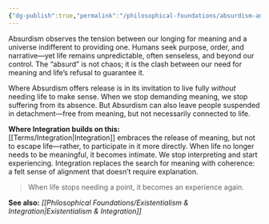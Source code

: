 ```yaml
---
{"dg-publish":true,"permalink":"/philosophical-foundations/absurdism-and-the-release-of-meaning/"}
---
```


Absurdism observes the tension between our longing for meaning and a universe indifferent to providing one. Humans seek purpose, order, and narrative—yet life remains unpredictable, often senseless, and beyond our control. The “absurd” is not chaos; it is the clash between our need for meaning and life’s refusal to guarantee it.

Where Absurdism offers release is in its invitation to live fully _without_ needing life to make sense. When we stop demanding meaning, we stop suffering from its absence. But Absurdism can also leave people suspended in detachment—free from meaning, but not necessarily connected to life.

**Where Integration builds on this:**  
[[Terms/Integration\|Integration]] embraces the release of meaning, but not to escape life—rather, to participate in it more directly. When life no longer needs to be meaningful, it becomes intimate. We stop interpreting and start experiencing. Integration replaces the search for meaning with coherence: a felt sense of alignment that doesn’t require explanation.

> When life stops needing a point, it becomes an experience again.

**See also:** _[[Philosophical Foundations/Existentialism & Integration\|Existentialism & Integration]]_